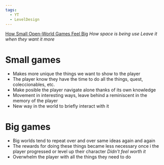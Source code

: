 ```yaml
---
tags:
  - YT
  - LevelDesign
---
```

[How Small Open-World Games Feel Big](https://www.youtube.com/watch?v=S3cPJL4ISlU)
*How space is being use*
*Leave it when they want it more*
# Small games
* Makes more unique the things we want to show to the player 
* The player know they have the time to do all the things, quest, coleccionables, etc. 
* Make posible the player navigate alone thanks of its own knowledge 
* Movement in interesting ways, leave behind a reminiscent in the memory of the player  
* New way in the world to briefly interact with it 
# Big games
* Big worlds tend to repeat over and over same ideas again and again 
* The rewards for doing these things became less necessary once i the player progressed or level up their character 
*Didn't feel worth it*
* Overwhelm the player with all the things they need to do
